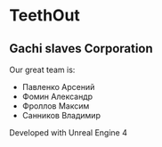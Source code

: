 # TeethOut
## Gachi slaves Corporation
Our great</strong> team is:
- Павленко Арсений
- Фомин Александр
- Фроллов Максим
- Санников Владимир


Developed with Unreal Engine 4
